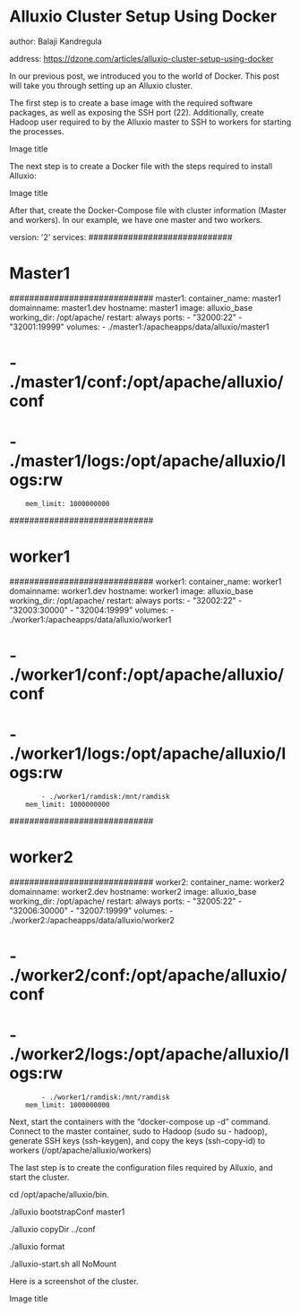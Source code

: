 # Alluxio Cluster Setup Using Docker

author: Balaji Kandregula  

address: https://dzone.com/articles/alluxio-cluster-setup-using-docker

In our previous post, we introduced you to the world of Docker. This post will take you through setting up an Alluxio cluster.


The first step is to create a base image with the required software packages, as well as exposing the SSH port (22). Additionally, create Hadoop user required to by the Alluxio master to SSH to workers for starting the processes.


Image title


The next step is to create a Docker file with the steps required to install Alluxio:


Image title


After that, create the Docker-Compose file with cluster information (Master and workers). In our example, we have one master and two workers.


version: '2'
services:
#############################
# Master1
#############################
    master1:
        container_name: master1
        domainname: master1.dev
        hostname: master1
        image: alluxio_base
        working_dir: /opt/apache/
        restart: always
        ports:
            - "32000:22"
            - "32001:19999"
        volumes:
            - ./master1:/apacheapps/data/alluxio/master1
#            - ./master1/conf:/opt/apache/alluxio/conf
#            - ./master1/logs:/opt/apache/alluxio/logs:rw
        mem_limit: 1000000000
#############################
# worker1
#############################
    worker1:
        container_name: worker1
        domainname: worker1.dev
        hostname: worker1
        image: alluxio_base
        working_dir: /opt/apache/
        restart: always
        ports:
            - "32002:22"
            - "32003:30000"
            - "32004:19999"
        volumes:
            - ./worker1:/apacheapps/data/alluxio/worker1
#            - ./worker1/conf:/opt/apache/alluxio/conf
#            - ./worker1/logs:/opt/apache/alluxio/logs:rw
            - ./worker1/ramdisk:/mnt/ramdisk
        mem_limit: 1000000000  
#############################
# worker2
#############################
    worker2:
        container_name: worker2
        domainname: worker2.dev
        hostname: worker2
        image: alluxio_base
        working_dir: /opt/apache/
        restart: always
        ports:
            - "32005:22"
            - "32006:30000"
            - "32007:19999"
        volumes:
            - ./worker2:/apacheapps/data/alluxio/worker2
#            - ./worker2/conf:/opt/apache/alluxio/conf
#            - ./worker2/logs:/opt/apache/alluxio/logs:rw
            - ./worker1/ramdisk:/mnt/ramdisk            
        mem_limit: 1000000000




Next, start the containers with the “docker-compose up -d” command. Connect to the master container, sudo to Hadoop (sudo su - hadoop), generate SSH keys (ssh-keygen), and copy the keys (ssh-copy-id) to workers (/opt/apache/alluxio/workers)


The last step is to create the configuration files required by Alluxio, and start the cluster.


cd /opt/apache/alluxio/bin.


./alluxio bootstrapConf master1


./alluxio copyDir ../conf


./alluxio format


./alluxio-start.sh all NoMount



Here is a screenshot of the cluster.


Image title
